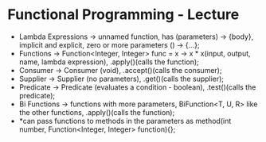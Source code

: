# Functional Programming - Lecture

* Lambda Expressions -> unnamed function, has (parameters) -> {body}, implicit and explicit, zero or more parameters () -> {...};
* Functions -> Function<Integer, Integer> func = x -> x * x(input, output, name, lambda expression), .apply()(calls the function);
* Consumer -> Consumer<T> (void), .accept()(calls the consumer);
* Supplier -> Supplier<T> (no parameters), .get()(calls the supplier);
* Predicate -> Predicate<T> (evaluates a condition - boolean), .test()(calls the predicate);
* Bi Functions -> functions with more parameters, BiFunction<T, U, R> like the other functions, .apply()(calls the function);
* *can pass functions to methods in the parameters as method(int number, Function<Integer, Integer> function){};
